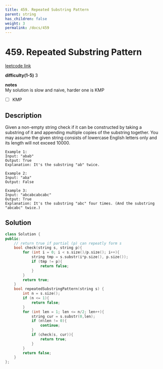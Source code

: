 ```yaml
---
title: 459. Repeated Substring Pattern
parent: string
has_children: false
weight: 3
permalink: /docs/459
---
```

# 459. Repeated Substring Pattern
[leetcode link](https://leetcode.com/problems/repeated-substring-pattern/)

**difficulty(1-5)** 
3

**notes**   
My solution is slow and naive, harder one is KMP
- [ ] KMP

## Description
Given a non-empty string check if it can be constructed by taking a substring of it and appending multiple copies of the substring together. You may assume the given string consists of lowercase English letters only and its length will not exceed 10000.
```
Example 1:
Input: "abab"
Output: True
Explanation: It's the substring "ab" twice.

Example 2:
Input: "aba"
Output: False

Example 3:
Input: "abcabcabcabc"
Output: True
Explanation: It's the substring "abc" four times. (And the substring "abcabc" twice.)
```
## Solution
```c++
class Solution {
public:
    // return true if partial (p) can repeatly form s
    bool check(string s, string p){
        for (int i = 0; i < s.size()/p.size(); i++){
            string tmp = s.substr(i*p.size(), p.size());
            if (tmp != p){
                return false;
            }
        }
        return true;
    }
    bool repeatedSubstringPattern(string s) {
        int n = s.size();
        if (n <= 1){
            return false;
        }
        for (int len = 1; len <= n/2; len++){
            string cur = s.substr(0,len);
            if (n%len != 0){
                continue;
            }
            if (check(s, cur)){
                return true;
            }
        }
        return false;
    }
};
```

<!-- 
tags:
Default label
{: .label }

Blue label
{: .label .label-blue }

Stable
{: .label .label-green }

New release
{: .label .label-purple }

Coming soon
{: .label .label-yellow }

Deprecated
{: .label .label-red } -->
